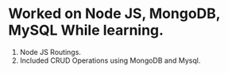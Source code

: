 # Worked on Node JS, MongoDB, MySQL While learning.
1. Node JS Routings.
1. Included CRUD Operations using MongoDB and Mysql.